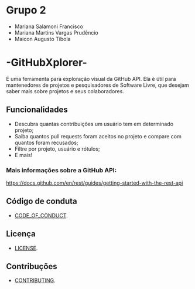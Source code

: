 # Grupo 2 
* Mariana Salamoni Francisco
* Mariana Martins Vargas Prudêncio
* Maicon Augusto Tibola

# -GitHubXplorer-
É uma ferramenta para exploração visual da GitHub API. Ela é útil para mantenedores de projetos e pesquisadores de Software Livre, que desejam saber mais sobre projetos e seus colaboradores.

## Funcionalidades
- Descubra quantas contribuições um usuário tem em determinado projeto;
- Saiba quantos pull requests foram aceitos no projeto e compare com quantos foram recusados;
- Filtre por projeto, usuário e rótulos;
- E mais!

### Mais informações sobre a GitHub API:
  https://docs.github.com/en/rest/guides/getting-started-with-the-rest-api

## Código de conduta
* [CODE_OF_CONDUCT](https://github.com/UTFPR-SL/GitHubXplorer/blob/main/CODE_OF_CONDUCT.md).

## Licença
  * [LICENSE](https://github.com/UTFPR-SL/GitHubXplorer/blob/main/LICENSE).

## Contribuções
* [CONTRIBUTING](https://github.com/UTFPR-SL/GitHubXplorer/blob/main/CONTRIBUTING.md).


